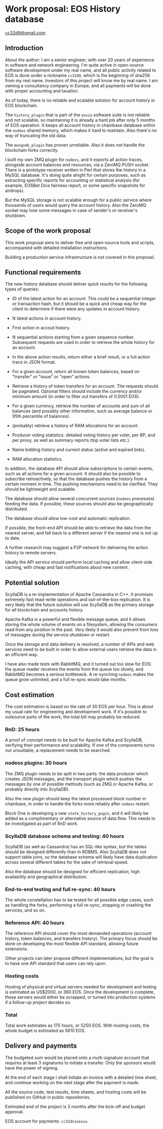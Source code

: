 # Work proposal: EOS History database

cc32d9@gmail.com


## Introduction

About the author: I am a senior engineer, with over 20 years of
experience in software and network engineering. I'm quite active in
open-source software development under my real name, and all public
activity related to EOS is done under a nickname `cc32d9`, which is the
beginning of sha256 from my real name. Investors of this project will
know me by real name. I am owning a consultancy company in Europe, and
all payments will be done with proper accounting and taxation.

As of today, there is no reliable and scalable solution for account
history in EOS blockchain.

The `history_plugin` that is part of the `eosio` software suite is not
reliable and not scalable, so maintaining it is already a hard job after
only 5 months of EOS operation. It keeps all account history in
chainbase database within the `nodeos` shared memory, which makes it
hard to maintain. Also there's no way of truncating the old data.

The `mongodb_plugin` has proven unreliable. Also it does not handle the
blockchain forks correctly.

I built my own ZMQ plugin for `nodeos`, and it exports all action
traces, alongside account balances and resources, via a ZeroMQ PUSH
socket. There is a prototype receiver written in Perl that stores the
history in a MySQL database. It's doing quite alright for certain
purposes, such as extracting specific reports for accounting or
statistical analysis (for example, EOSBet Dice fairness report, or some
specific snapshots for airdrops).

But the MySQL storage is not scalable enough for a public service where
thousands of users would query the account history. Also the ZeroMQ
socket may lose some messages in case of sender's or receiver's
shutdown.



## Scope of the work proposal

This work proposal aims to deliver free and open-source tools and
scripts, accompanied with detailed installation instructions.

Building a production service infrastructure is not covered in this
proposal.



## Functional requirements

The new history database should deliver quick results for the following
types of queries:

* ID of the latest action for an account. This could be a sequential
  integer or transaction hash, but it should be a quick and cheap way
  for the client to determine if there were any updates in account
  history.

* N latest actions in account history.

* First action in accout history.

* N sequential actions starting from a given sequence number. Subsequent
  requests are used in order to retrieve the whole history for an
  account.

* In the above action results, return either a brief result, or a full
  action trace in JSON format.

* For a given account, return all known token balances, based on
  "transfer" or "issue" or "open" actions.

* Retrieve a history of token transfers for an account. The requests
  should be paginated. Optional filters should include the currency
  and/or minimum amount (in order to filter out transfers of 0.0001
  EOS).

* For a given currency, retrieve the number of accounts and sum of all
  balances (and possibly other information, such as average balance or
  95th percentile of balances).

* (probably) retrieve a history of RAM allocations for an account.

* Producer voting statistics: detailed voting history per voter, per BP,
  and per proxy, as well as summary reports (top voter lists etc.).

* Name bidding history and current status (active and expired bids).

* RAM allocation statistics.



In addition, the database API should allow subscriptions to certain
events, such as all actions for a given account. It should also be
possible to subscribe retroactively, so that the database pushes the
history from a certain moment in time. The pushing mechanisms need to be
clarified. They should be lightweight and scalable.

The database should allow several concurrent sources (`nodeos`
processes) feeding the data. If possible, these sources should also be
geographically distributed.

The database should allow low-cost and automatic replication.

If possible, the front-end API should be able to retrieve the data from
the nearest server, and fall back to a different server if the nearest
one is not up to date.

A further research may suggest a P2P network for delivering the action
history to remote servers.

Ideally the API service should perform local caching and allow
client-side caching, with cheap and fast notifications about new
content.


## Potential solution

ScyllaDB is a re-implementation of Apache Cassandra in C++. It promises
extremely fast read-write operations and out-of-the-box replication. It
is very likely that the future solution will use ScyllaDB as the primary
storage for all blockchain and accounts history.

Apache Kafka is a powerful and flexible message queue, and it allows
storing the whole volume of events on a filesystem, allowing the
consumers read from any position in the past. Very likely it would also
prevent from loss of messages during the service shutdown or restart.

Once the storage and data delivery is resolved, a number of APIs and web
services need to be built in order to allow external users retrieve the
data in an efficient way. 

I have also made tests with RabbitMQ, and it turned out too slow for
EOS: the queue reader receives the events from the queue too slowly, and
RabbitMQ becomes a serious bottleneck. A re-synching `nodeos` makes the
queue grow unlimited, and a full re-sync would take months.


## Cost estimation

The cost estimation is based on the rate of 30 EOS per hour. This is
about my usual rate for engineering and development work. If it's
possible to outsource parts of the work, the total bill may probably be
reduced.

### RnD: 25 hours

A proof of concept needs to be built for Apache Kafka and ScyllaDB,
verifying their performance and scalability. If one of the components
turns out unsuitable, a replacement needs to be searched.

### nodeos plugins: 30 hours

The ZMQ plugin needs to be split in two parts: the data producer which
creates JSON messages, and the transport plugin which pushes the
messages by one of possible methods (such as ZMQ or Apache Kafka, or
probably directly into ScyllaDB).

Also the new plugin should keep the latest processed block number in
chainbase, in order to handle the forks more reliably after `nodeos`
restart.

Block One is developing a new `state_history_pugin`, and it will likely
be added as a complimentary or alternative source of data flow. This
needs to be investigated as part of RnD work.

### ScyllaDB database schema and testing: 40 hours

ScyllaDB (as well as Cassandra) has an SQL-like syntax, but the tables
should be designed differently than in RDBMS. Also ScyllaDB does not
support table joins, so the database schema will likely have data
duplication across several different tables for the sake of retrieval
speed.

Also the database should be designed for efficient replication, high
availability and geographical distribution.

### End-to-end testing and full re-sync: 40 hours

The whole constellation has to be tested for all possible edge cases,
such as handling the forks, performing a full re-sync, stopping or
crashing the services, and so on.


### Reference API: 40 hours

The reference API should cover the most demanded operations (account
history, token balances, and transfers history). The primary focus
should be done on developing the most flexible API standard, allowing
future extensions.

Other projects can later propose different implementations, but the goal
is to have one API standard that users can rely upon.


### Hosting costs

Hosting of physical and virtual servers needed for development and
testing is estimated as US$2000, or 360 EOS. Once the development is
complete, these servers would either be scrapped, or turned into
production systems if a follow-up project decides so.


### Total

Total work estimates as 175 hours, or 5250 EOS. With hosting costs, the
whole budget is estimated as 5610 EOS.



## Delivery and payments

The budgeted sum would be placed onto a multi-signature account that
requires at least 3 signatures to initiate a transfer. Only the sponsors
would have the power of signing.

At the end of each stage I shall initiate an invoice with a detailed
time sheet, and continue working on the next stage after the payment is
made.

All the source code, test results, time sheets, and hosting costs will
be published on GitHub in public repositories.

Estimated end of the project is 3 months after the kick-off and budget
approval.

EOS account for payments: `cc32dninexxx`.


